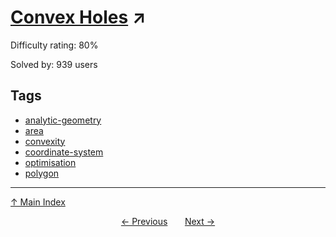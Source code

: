 # [Convex Holes](https://projecteuler.net/problem=252) ↗️

Difficulty rating: 80%

Solved by: 939 users
## Tags

- [analytic-geometry](../tags/analytic-geometry.md)
- [area](../tags/area.md)
- [convexity](../tags/convexity.md)
- [coordinate-system](../tags/coordinate-system.md)
- [optimisation](../tags/optimisation.md)
- [polygon](../tags/polygon.md)



---

[↑ Main Index](../README.md)


<div align=center><a href='251.md'>← Previous</a> &nbsp;&nbsp; &nbsp;&nbsp;  <a href='253.md'>Next →</a></div>
